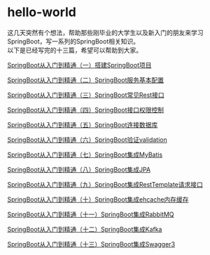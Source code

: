 # hello-world
这几天突然有个想法，帮助那些刚毕业的大学生以及新入门的朋友来学习SpringBoot，写一系列的SpringBoot相关知识。  
以下是已经写完的十三篇，希望可以帮助到大家。

[SpringBoot从入门到精通（一）搭建SpringBoot项目](https://zhuanlan.zhihu.com/p/570242031)

[SpringBoot从入门到精通（二）SpringBoot服务基本配置](https://zhuanlan.zhihu.com/p/570319000)

[SpringBoot从入门到精通（三）SpringBoot常见Rest接口](https://zhuanlan.zhihu.com/p/570385914)

[SpringBoot从入门到精通（四）SpringBoot接口权限控制](https://zhuanlan.zhihu.com/p/570651442)

[SpringBoot从入门到精通（五）SpringBoot连接数据库](https://zhuanlan.zhihu.com/p/570869049)

[SpringBoot从入门到精通（六）SpringBoot验证validation](https://zhuanlan.zhihu.com/p/570928639)

[SpringBoot从入门到精通（七）SpringBoot集成MyBatis](https://zhuanlan.zhihu.com/p/571097440)

[SpringBoot从入门到精通（八）SpringBoot集成JPA](https://zhuanlan.zhihu.com/p/571281861)

[SpringBoot从入门到精通（九）SpringBoot集成RestTemplate请求接口](https://zhuanlan.zhihu.com/p/573970431)

[SpringBoot从入门到精通（十）SpringBoot集成ehcache内存缓存](https://zhuanlan.zhihu.com/p/576520383)

[SpringBoot从入门到精通（十一）SpringBoot集成RabbitMQ](https://zhuanlan.zhihu.com/p/583835016)

[SpringBoot从入门到精通（十二）SpringBoot集成Kafka](https://zhuanlan.zhihu.com/p/591219820)

[SpringBoot从入门到精通（十三）SpringBoot集成Swagger3](https://zhuanlan.zhihu.com/p/593937567)
